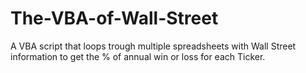 # The-VBA-of-Wall-Street
A VBA script that loops trough multiple spreadsheets with Wall Street information to get the % of annual win or loss for each Ticker.
